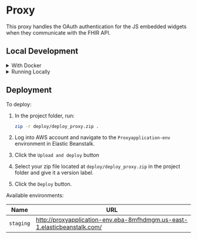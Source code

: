# Proxy
This proxy handles the OAuth authentication for the JS embedded widgets when they communicate with the FHIR API.

## Local Development

<details>
  <summary>With Docker</summary>

  ### Environment Variables
  ```bash
  cp .env.example .env
  ```

  Once you have copied the example, go into `.env` and replace the environment variables with valid values.

  ### Build / Run
  If you're building the docker containers for the first time, or if you know a dependency has been added (e.g., ruby gem), run this:
  ```bash
  docker-compose build
  ```

  Once the containers have been built, starting the app is just:
  ```bash
  docker-compose up

  # And a shortcut for rebuilding containers while spinning them up at the same time:
  docker-compose up --build
  ```

  ### Running tests
  ```bash
  # Set up the test database
  docker-compose run --rm -e RAILS_ENV=test app ./bin/rails db:create db:migrate

  # Run specs
  docker-compose run --rm app rspec

  # Run specs while checking coverage
  docker-compose run --rm -e COVERAGE=1 app rspec
  ```

  ### Running the Ruby Formatter
  ```bash
  # Check for exceptions:
  bundle exec rubocop

  # Let Rubocop autocorrect things
  bundle exec rubocop -A
  ```
</details>

<details>
  <summary>Running Locally</summary>

  ### Tooling and Dependencies
  - If you have `asdf` installed, `.tool-versions` is set up for the Ruby version.
  - Redis
    - Check for existing Redis by running

      ```bash
      redis-server --version
      ```

    - If Redis isn't installed, install it! If on macOS, with Homebrew installed (above) run

      ```bash
      brew install redis

      # have launchd start Redis now and restart at login
      brew services start redis

      # confirm that Redis started successfully
      brew services ls
      ```

  ### Application Dependencies
  If you don't have Bundler installed for Ruby:
  ```bash
  gem install bundler
  ```

  Install dependencies:
  ```bash
  # Install Ruby gems:
  bundle install
  ```

  ### Run the application
  ```bash
  bundle exec rails server
  ```

  Then open [http://localhost:3000](http://localhost:3000) with your favorite internet browser.

  ### Run the test suite
  ```bash
  bundle exec rspec
  ```

  Optionally, run the suite and check coverage:
  ```bash
  COVERAGE=1 bundle exec rspec

  # wait for specs to run, and then:
  open coverage/index.html
  ```

  ### Running the Ruby Formatter
  ```bash
  # Check for exceptions:
  bundle exec rubocop

  # Let Rubocop autocorrect things
  bundle exec rubocop -A
  ```
</details>


## Deployment

To deploy:

1. In the project folder, run:

    ```sh
    zip -r deploy/deploy_proxy.zip .
    ```

2. Log into AWS account and navigate to the `Proxyapplication-env` environment in Elastic Beanstalk.
3. Click the `Upload and deploy` button
4. Select your zip file located at `deploy/deploy_proxy.zip` in the project folder and give it a version label.
5. Click the `Deploy` button.

Available environments:

| Name         | URL                               |
| ---          | ---                               |
| `staging`    | http://proxyapplication-env.eba-8mfhdmgm.us-east-1.elasticbeanstalk.com/    |
